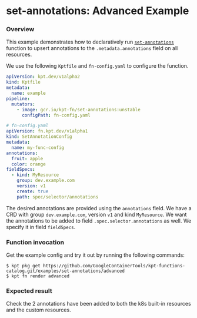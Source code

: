 # set-annotations: Advanced Example

### Overview

This example demonstrates how to declaratively run [`set-annotations`] function
to upsert annotations to the `.metadata.annotations` field on all resources.

We use the following `Kptfile` and `fn-config.yaml` to configure the function.

```yaml
apiVersion: kpt.dev/v1alpha2
kind: Kptfile
metadata:
  name: example
pipeline:
  mutators:
    - image: gcr.io/kpt-fn/set-annotations:unstable
      configPath: fn-config.yaml
```

```yaml
# fn-config.yaml
apiVersion: fn.kpt.dev/v1alpha1
kind: SetAnnotationConfig
metadata:
  name: my-func-config
annotations:
  fruit: apple
  color: orange
fieldSpecs:
  - kind: MyResource
    group: dev.example.com
    version: v1
    create: true
    path: spec/selector/annotations
```

The desired annotations are provided using the `annotations` field. We have a
CRD with group `dev.example.com`, version `v1` and kind `MyResource`. We want
the annotations to be added to field `.spec.selector.annotations` as well. We
specify it in field `fieldSpecs`.

### Function invocation

Get the example config and try it out by running the following commands:

```shell
$ kpt pkg get https://github.com/GoogleContainerTools/kpt-functions-catalog.git/examples/set-annotations/advanced
$ kpt fn render advanced
```

### Expected result

Check the 2 annotations have been added to both the k8s built-in resources and
the custom resources.

[`set-annotations`]: https://catalog.kpt.dev/set-annotations/v0.1/
